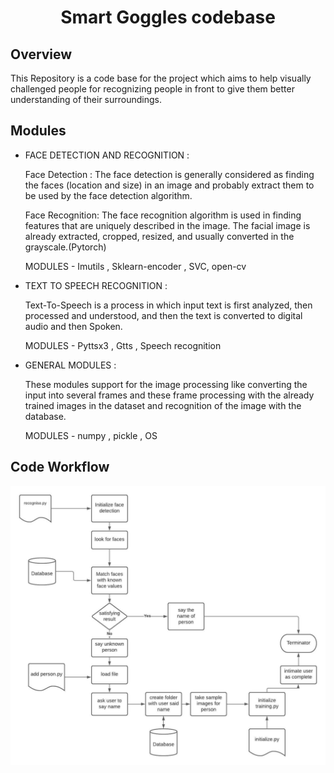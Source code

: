<h1 align="center">Smart Goggles codebase</h1>


## Overview

This Repository is a code base for the project which 
aims to help visually challenged people for recognizing people in front to give them better understanding of their surroundings.


## Modules 
-	FACE DETECTION AND RECOGNITION :
	
      Face Detection : 
      The face detection is generally considered as finding the faces (location and size) in an image and probably extract them to be used by the
 	face detection algorithm. 
  
      Face Recognition: 
       The face recognition algorithm is used in finding features that are uniquely described in the image. The facial image is already 
      extracted, cropped, resized, and usually converted in the grayscale.(Pytorch)
	 
       MODULES -  Imutils , Sklearn-encoder ,  SVC, open-cv


- TEXT TO SPEECH RECOGNITION :

     Text-To-Speech is a process in which input text is first analyzed, then processed and understood, and then the text is converted to digital audio and                             then Spoken. 

	 MODULES -  Pyttsx3 , Gtts , Speech recognition


-	GENERAL MODULES :	

	These modules support for the image processing like converting the input into several frames and these frame processing with the already trained images in the dataset and recognition of the image with the database.

     MODULES - numpy , pickle , OS
     
 ## Code Workflow
<img src="https://github.com/Juju26/smart-goggles/blob/smart-goggles/documentation/code%20work%20flow.jpeg" alt="Image went missing">
